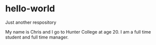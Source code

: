 # hello-world
Just another respository

My name is Chris and I go to Hunter College at age 20. I am a full time student and full time manager.
